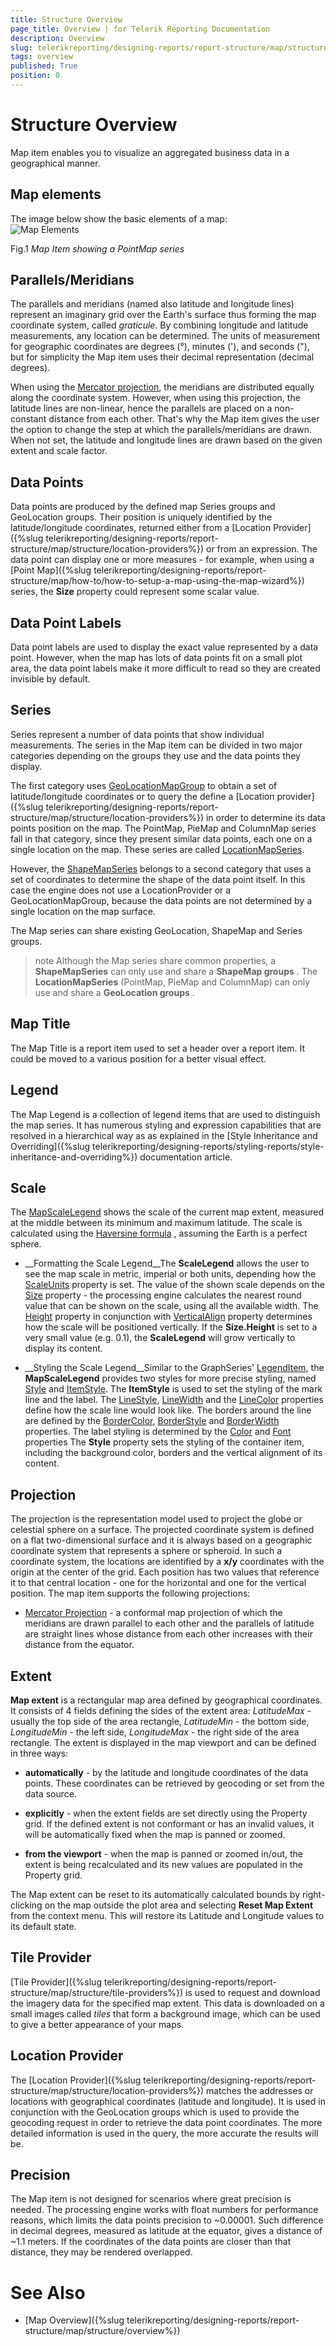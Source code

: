 ```yaml
---
title: Structure Overview
page_title: Overview | for Telerik Reporting Documentation
description: Overview
slug: telerikreporting/designing-reports/report-structure/map/structure/overview
tags: overview
published: True
position: 0
---
```


# Structure Overview



Map item enables you to visualize an aggregated business data in a geographical manner.

## Map elements

The image below show the basic elements of a map:  
  ![Map Elements](images/Map/MapElements.png)

Fig.1 *Map Item showing a PointMap series*

## Parallels/Meridians

The parallels and meridians (named also latitude and longitude lines) represent an imaginary grid over the Earth's surface
          thus forming the map coordinate system, called *graticule*. By combining longitude and latitude measurements, any location can be determined.
          The units of measurement for geographic coordinates are degrees (°), minutes ('), and seconds ("), but for simplicity the Map item
          uses their decimal representation (decimal degrees).
        

When using the [Mercator projection](d41d4d88-13f3-465f-9e28-db79c99fb0a4#projection), the meridians are distributed equally along the coordinate system.
          However, when using this projection, the latitude lines are non-linear, hence the parallels are placed on a non-constant distance from each other.
          That's why the Map item gives the user the option to change the step at which the parallels/meridians are drawn.
          When not set, the latitude and longitude lines are drawn based on the given extent and scale factor.
        

## Data Points

Data points are produced by the defined map Series groups and GeoLocation groups. Their position is uniquely identified by the latitude/longitude
          coordinates, returned either from a [Location Provider]({%slug telerikreporting/designing-reports/report-structure/map/structure/location-providers%}) or from an expression. The data point can display one or more measures -
          for example, when using a [Point Map]({%slug telerikreporting/designing-reports/report-structure/map/how-to/how-to-setup-a-map-using-the-map-wizard%}) series, the __Size__
          property could represent some scalar value.
        

## Data Point Labels

Data point labels are used to display the exact value represented by a data point. However, when the map has lots of data points
          fit on a small plot area, the data point labels make it more difficult to read so they are created invisible by default.
        

## Series

Series represent a number of data points that show individual measurements. The series in the Map item can be divided in two major categories
          depending on the groups they use and the data points they display.
        

The first category uses [GeoLocationMapGroup](/reporting/api/Telerik.Reporting.GeoLocationMapGroup)
          to obtain a set of latitude/longitude coordinates or to query the define a [Location provider]({%slug telerikreporting/designing-reports/report-structure/map/structure/location-providers%})
          in order to determine its data points position on the map. The PointMap, PieMap and ColumnMap series fall in that category, since they present similar
          data points, each one on a single location on the map. These series are called [LocationMapSeries](/reporting/api/Telerik.Reporting.LocationMapSeries).
        

However, the [ShapeMapSeries](/reporting/api/Telerik.Reporting.ShapeMapSeries) belongs to a second category that uses a set of coordinates
          to determine the shape of the data point itself. In this case the engine does not use a LocationProvider or a GeoLocationMapGroup, because the data points
          are not determined by a single location on the map surface.
        

The Map series can share existing GeoLocation, ShapeMap and Series groups.

>note Although the Map series share common properties, a  __ShapeMapSeries__  can only use and share a  __ShapeMap groups__ .            The  __LocationMapSeries__  (PointMap, PieMap and ColumnMap) can only use and share a  __GeoLocation groups__ .          


## Map Title

The Map Title is a report item used to set a header over a report item. It could be moved to a various position for a better visual effect.
        

## Legend

The Map Legend is a collection of legend items that are used to distinguish the map series. It has numerous styling and expression
          capabilities that are resolved in a hierarchical way as as explained in the
          [Style Inheritance and Overriding]({%slug telerikreporting/designing-reports/styling-reports/style-inheritance-and-overriding%}) documentation article.
        

## Scale

The [MapScaleLegend](/reporting/api/Telerik.Reporting.MapScaleLegend) shows the scale of the current map extent,
          measured at the middle between its minimum and maximum latitude.
          The scale is calculated using the
          [Haversine formula](http://en.wikipedia.org/wiki/Haversine_formula)
          , assuming the Earth is a perfect sphere.
        

* __Formatting the Scale Legend__The __ScaleLegend__ allows the user to see the map scale in metric, imperial or both units, depending how the
              [ScaleUnits](/reporting/api/Telerik.Reporting.MapScaleLegend#collapsible-Telerik_Reporting_MapScaleLegend_ScaleUnits) property is set.
              The value of the shown scale depends on the [Size](/reporting/api/Telerik.Reporting.MapScaleLegend#collapsible-Telerik_Reporting_MapScaleLegend_Size) property -
              the processing engine calculates the nearest round value that can be
              shown on the scale, using all the available width. The [Height](/reporting/api/Telerik.Reporting.Drawing.SizeU#collapsible-Telerik_Reporting_Drawing_SizeU_Height)
              property in conjunction with [VerticalAlign](/reporting/api/Telerik.Reporting.Drawing.VerticalAlign) property
              determines how the scale will be positioned vertically. If the __Size.Height__ is set to a very small value (e.g. 0.1),
              the __ScaleLegend__ will grow vertically to display its content.
            

* __Styling the Scale Legend__Similar to the GraphSeries' [LegendItem](/reporting/api/Telerik.Reporting.LegendItem), the __MapScaleLegend__
              provides two styles for more precise styling, named
              [Style](/reporting/api/Telerik.Reporting.MapScaleLegend#collapsible-Telerik_Reporting_MapScaleLegend_Style) and
              [ItemStyle](/reporting/api/Telerik.Reporting.MapScaleLegend#collapsible-Telerik_Reporting_MapScaleLegend_ItemStyle).
              The __ItemStyle__ is used to set the styling of the mark line and the label. The
              [LineStyle](/reporting/api/Telerik.Reporting.Drawing.Style#collapsible-Telerik_Reporting_Drawing_Style_LineStyle),
              [LineWidth](/reporting/api/Telerik.Reporting.Drawing.Style#collapsible-Telerik_Reporting_Drawing_Style_LineWidth) and the
              [LineColor](/reporting/api/Telerik.Reporting.Drawing.Style#collapsible-Telerik_Reporting_Drawing_Style_LineColor)
              properties define how the scale line would look like. The borders around the line are defined by the
              [BorderColor](/reporting/api/Telerik.Reporting.Drawing.Style#collapsible-Telerik_Reporting_Drawing_Style_BorderColor),
              [BorderStyle](/reporting/api/Telerik.Reporting.Drawing.Style#collapsible-Telerik_Reporting_Drawing_Style_BorderStyle) and
              [BorderWidth](/reporting/api/Telerik.Reporting.Drawing.Style#collapsible-Telerik_Reporting_Drawing_Style_BorderWidth) properties.
              The label styling is determined by the
              [Color](/reporting/api/Telerik.Reporting.Drawing.Style#collapsible-Telerik_Reporting_Drawing_Style_Color) and
              [Font](/reporting/api/Telerik.Reporting.Drawing.Style#collapsible-Telerik_Reporting_Drawing_Style_Font) properties
              The __Style__ property sets the styling of the container item, including the background color, borders
              and the vertical alignment of its content.
            

## Projection

The projection is the representation model used to project the globe or celestial sphere on a surface. The projected coordinate system is defined
          on a flat two-dimensional surface and it is always based on a geographic coordinate system that represents a sphere or spheroid.
          In such a coordinate system, the locations are identified by a __x/y__ coordinates with the origin at the center of the grid.
          Each position has two values that reference it to that central location - one for the horizontal and one for the vertical position.
          The map item supports the following projections:
        



* [Mercator Projection](http://en.wikipedia.org/wiki/Mercator_projection) - a conformal map projection of which the meridians are drawn parallel to each other and the parallels of latitude
              are straight lines whose distance from each other increases with their distance from the equator.
            

## Extent

__Map extent__ is a rectangular map area defined by geographical coordinates. It consists of 4 fields defining the sides
          of the extent area: *LatitudeMax* - usually the top side of the area rectangle,
          *LatitudeMin* - the bottom side,
          *LongitudeMin* - the left side,
          *LongitudeMax* - the right side of the area rectangle. The extent is displayed in the map viewport and can be defined in three ways:
        

* __automatically__ - by the latitude and longitude coordinates of the data points. These coordinates can be retrieved
              by geocoding or set from the data source.
            

* __explicitly__ - when the extent fields are set directly using the Property grid. If the defined extent is not conformant
              or has an invalid values, it will be automatically fixed when the map is panned or zoomed.
            

* __from the viewport__ - when the map is panned or zoomed in/out, the extent is being recalculated and its new values are
              populated in the Property grid.
            

The Map extent can be reset to its automatically calculated bounds by right-clicking on the map outside the plot area and selecting
          __Reset Map Extent__ from the context menu. This will restore its Latitude and Longitude values to its default state.
        

## Tile Provider

[Tile Provider]({%slug telerikreporting/designing-reports/report-structure/map/structure/tile-providers%}) is used to request and download the imagery data for the specified map extent.
          This data is downloaded on a small images called *tiles* that form a background image, which can be used to
          give a better appearance of your maps.
        

## Location Provider

The [Location Provider]({%slug telerikreporting/designing-reports/report-structure/map/structure/location-providers%}) matches the addresses or locations with geographical coordinates (latitude and longitude).
          It is used in conjunction with the GeoLocation groups which is used to provide the geocoding request in order to retrieve the data point coordinates.
          The more detailed information is used in the query, the more accurate the results will be.
        

## Precision

The Map item is not designed for scenarios where great precision is needed. The processing engine works with float numbers for performance reasons, which limits the data points precision to ~0.00001. Such difference in decimal degrees, measured as latitude at the equator, gives a distance of ~1.1 meters. If the coordinates of the data points are closer than that distance, they may be rendered overlapped.
        

# See Also


 * [Map Overview]({%slug telerikreporting/designing-reports/report-structure/map/structure/overview%})
